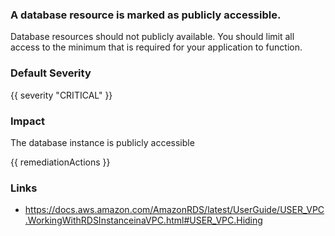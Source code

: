 
### A database resource is marked as publicly accessible.

Database resources should not publicly available. You should limit all access to the minimum that is required for your application to function.

### Default Severity
{{ severity "CRITICAL" }}

### Impact
The database instance is publicly accessible

<!-- DO NOT CHANGE -->
{{ remediationActions }}

### Links
- https://docs.aws.amazon.com/AmazonRDS/latest/UserGuide/USER_VPC.WorkingWithRDSInstanceinaVPC.html#USER_VPC.Hiding
        